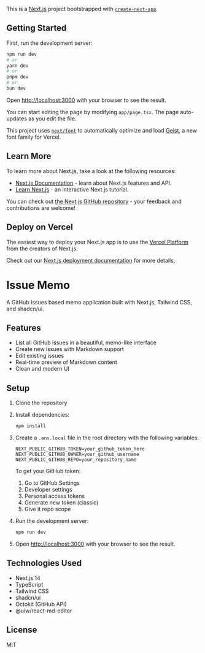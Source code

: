 This is a [Next.js](https://nextjs.org) project bootstrapped with [`create-next-app`](https://nextjs.org/docs/app/api-reference/cli/create-next-app).

## Getting Started

First, run the development server:

```bash
npm run dev
# or
yarn dev
# or
pnpm dev
# or
bun dev
```

Open [http://localhost:3000](http://localhost:3000) with your browser to see the result.

You can start editing the page by modifying `app/page.tsx`. The page auto-updates as you edit the file.

This project uses [`next/font`](https://nextjs.org/docs/app/building-your-application/optimizing/fonts) to automatically optimize and load [Geist](https://vercel.com/font), a new font family for Vercel.

## Learn More

To learn more about Next.js, take a look at the following resources:

- [Next.js Documentation](https://nextjs.org/docs) - learn about Next.js features and API.
- [Learn Next.js](https://nextjs.org/learn) - an interactive Next.js tutorial.

You can check out [the Next.js GitHub repository](https://github.com/vercel/next.js) - your feedback and contributions are welcome!

## Deploy on Vercel

The easiest way to deploy your Next.js app is to use the [Vercel Platform](https://vercel.com/new?utm_medium=default-template&filter=next.js&utm_source=create-next-app&utm_campaign=create-next-app-readme) from the creators of Next.js.

Check out our [Next.js deployment documentation](https://nextjs.org/docs/app/building-your-application/deploying) for more details.

# Issue Memo

A GitHub Issues based memo application built with Next.js, Tailwind CSS, and shadcn/ui.

## Features

- List all GitHub issues in a beautiful, memo-like interface
- Create new issues with Markdown support
- Edit existing issues
- Real-time preview of Markdown content
- Clean and modern UI

## Setup

1. Clone the repository
2. Install dependencies:
   ```bash
   npm install
   ```

3. Create a `.env.local` file in the root directory with the following variables:
   ```
   NEXT_PUBLIC_GITHUB_TOKEN=your_github_token_here
   NEXT_PUBLIC_GITHUB_OWNER=your_github_username
   NEXT_PUBLIC_GITHUB_REPO=your_repository_name
   ```

   To get your GitHub token:
   1. Go to GitHub Settings
   2. Developer settings
   3. Personal access tokens
   4. Generate new token (classic)
   5. Give it repo scope

4. Run the development server:
   ```bash
   npm run dev
   ```

5. Open [http://localhost:3000](http://localhost:3000) with your browser to see the result.

## Technologies Used

- Next.js 14
- TypeScript
- Tailwind CSS
- shadcn/ui
- Octokit (GitHub API)
- @uiw/react-md-editor

## License

MIT
